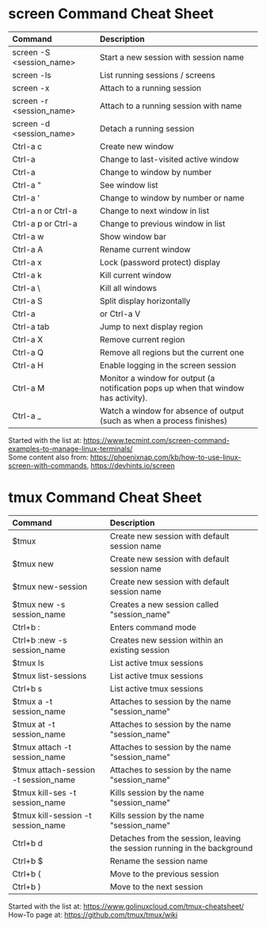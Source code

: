 # screen Command Cheat Sheet  
| Command     |    Description    |
|:------------|:------------------|
| screen -S <session_name> | Start a new session with session name |
| screen -ls | List running sessions / screens |
| screen -x | Attach to a running session |
| screen -r <session_name> | Attach to a running session with name |
| screen -d <session_name> | Detach a running session |
| Ctrl-a c | Create new window |
| Ctrl-a | Change to last-visited active window |
| Ctrl-a <number> | Change to window by number |
| Ctrl-a " | See window list |
| Ctrl-a ' <number or title> | Change to window by number or name |
| Ctrl-a n or Ctrl-a <space> | Change to next window in list |
| Ctrl-a p or Ctrl-a <backspace> | Change to previous window in list |
| Ctrl-a w | Show window bar |
| Ctrl-a A | Rename current window |
| Ctrl-a x | Lock (password protect) display |  
| Ctrl-a k | Kill current window |
| Ctrl-a \ | Kill all windows |
| Ctrl-a S | Split display horizontally |
| Ctrl-a | or Ctrl-a V | Split display vertically |
| Ctrl-a tab | Jump to next display region |
| Ctrl-a X | Remove current region |
| Ctrl-a Q | Remove all regions but the current one |
| Ctrl-a H | Enable logging in the screen session |
| Ctrl-a M | Monitor a window for output (a notification pops up when that window has activity). |
| Ctrl-a _ | Watch a window for absence of output (such as when a process finishes) |  

Started with the list at: https://www.tecmint.com/screen-command-examples-to-manage-linux-terminals/  
Some content also from: https://phoenixnap.com/kb/how-to-use-linux-screen-with-commands, https://devhints.io/screen  


# tmux Command Cheat Sheet  
| Command     |    Description    |
|:------------|:------------------|
| $tmux | Create new session with default session name |
| $tmux new | Create new session with default session name |
| $tmux new-session | Create new session with default session name |
| $tmux new -s session_name | Creates a new session called "session_name" |
| Ctrl+b : | Enters command mode |
| Ctrl+b :new -s session_name | Creates new session within an existing session |
| $tmux ls | List active tmux sessions |
| $tmux list-sessions | List active tmux sessions |
| Ctrl+b s | List active tmux sessions |
| $tmux a -t session_name | Attaches to session by the name "session_name" |
| $tmux at -t session_name | Attaches to session by the name "session_name" |
| $tmux attach -t session_name | Attaches to session by the name "session_name" |
| $tmux attach-session -t session_name | Attaches to session by the name "session_name" |
| $tmux kill-ses -t session_name | Kills session by the name "session_name" |
| $tmux kill-session -t session_name | Kills session by the name "session_name" |
| Ctrl+b d | Detaches from the session, leaving the session running in the background |
| Ctrl+b $ | Rename the session name |
| Ctrl+b ( | Move to the previous session |
| Ctrl+b ) | Move to the next session |

Started with the list at: https://www.golinuxcloud.com/tmux-cheatsheet/  
How-To page at: https://github.com/tmux/tmux/wiki  
